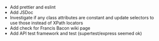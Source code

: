* Add prettier and eslint
* Add JSDoc
* Investigate if any class attributes are constant and update selectors to use those instead of XPath locators
* Add check for Francis Bacon wiki page
* Add API test framework and test (supertest/express seemed ok)